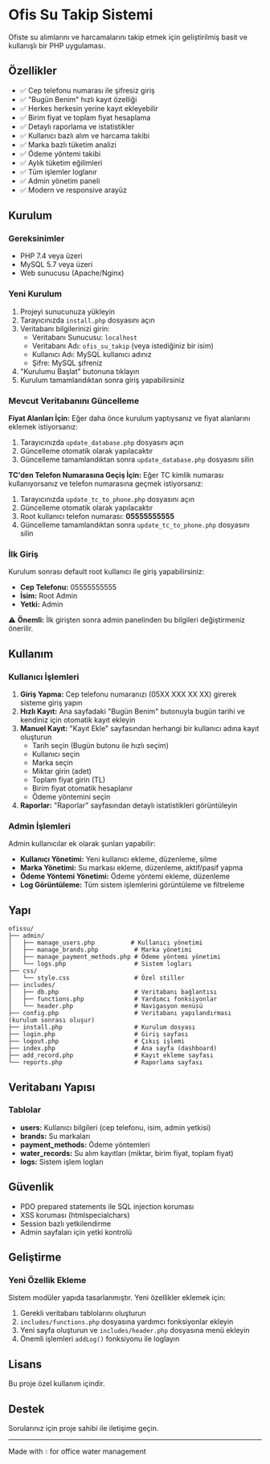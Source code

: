 # Ofis Su Takip Sistemi

Ofiste su alımlarını ve harcamalarını takip etmek için geliştirilmiş basit ve kullanışlı bir PHP uygulaması.

## Özellikler

- ✅ Cep telefonu numarası ile şifresiz giriş
- ✅ "Bugün Benim" hızlı kayıt özelliği
- ✅ Herkes herkesin yerine kayıt ekleyebilir
- ✅ Birim fiyat ve toplam fiyat hesaplama
- ✅ Detaylı raporlama ve istatistikler
- ✅ Kullanıcı bazlı alım ve harcama takibi
- ✅ Marka bazlı tüketim analizi
- ✅ Ödeme yöntemi takibi
- ✅ Aylık tüketim eğilimleri
- ✅ Tüm işlemler loglanır
- ✅ Admin yönetim paneli
- ✅ Modern ve responsive arayüz

## Kurulum

### Gereksinimler

- PHP 7.4 veya üzeri
- MySQL 5.7 veya üzeri
- Web sunucusu (Apache/Nginx)

### Yeni Kurulum

1. Projeyi sunucunuza yükleyin
2. Tarayıcınızda `install.php` dosyasını açın
3. Veritabanı bilgilerinizi girin:
   - Veritabanı Sunucusu: `localhost`
   - Veritabanı Adı: `ofis_su_takip` (veya istediğiniz bir isim)
   - Kullanıcı Adı: MySQL kullanıcı adınız
   - Şifre: MySQL şifreniz
4. "Kurulumu Başlat" butonuna tıklayın
5. Kurulum tamamlandıktan sonra giriş yapabilirsiniz

### Mevcut Veritabanını Güncelleme

**Fiyat Alanları İçin:**
Eğer daha önce kurulum yaptıysanız ve fiyat alanlarını eklemek istiyorsanız:
1. Tarayıcınızda `update_database.php` dosyasını açın
2. Güncelleme otomatik olarak yapılacaktır
3. Güncelleme tamamlandıktan sonra `update_database.php` dosyasını silin

**TC'den Telefon Numarasına Geçiş İçin:**
Eğer TC kimlik numarası kullanıyorsanız ve telefon numarasına geçmek istiyorsanız:
1. Tarayıcınızda `update_tc_to_phone.php` dosyasını açın
2. Güncelleme otomatik olarak yapılacaktır
3. Root kullanıcı telefon numarası: **05555555555**
4. Güncelleme tamamlandıktan sonra `update_tc_to_phone.php` dosyasını silin

### İlk Giriş

Kurulum sonrası default root kullanıcı ile giriş yapabilirsiniz:
- **Cep Telefonu:** 05555555555
- **İsim:** Root Admin
- **Yetki:** Admin

⚠️ **Önemli:** İlk girişten sonra admin panelinden bu bilgileri değiştirmeniz önerilir.

## Kullanım

### Kullanıcı İşlemleri

1. **Giriş Yapma:** Cep telefonu numaranızı (05XX XXX XX XX) girerek sisteme giriş yapın
2. **Hızlı Kayıt:** Ana sayfadaki "Bugün Benim" butonuyla bugün tarihi ve kendiniz için otomatik kayıt ekleyin
3. **Manuel Kayıt:** "Kayıt Ekle" sayfasından herhangi bir kullanıcı adına kayıt oluşturun
   - Tarih seçin (Bugün butonu ile hızlı seçim)
   - Kullanıcı seçin
   - Marka seçin
   - Miktar girin (adet)
   - Toplam fiyat girin (TL)
   - Birim fiyat otomatik hesaplanır
   - Ödeme yöntemini seçin
4. **Raporlar:** "Raporlar" sayfasından detaylı istatistikleri görüntüleyin

### Admin İşlemleri

Admin kullanıcılar ek olarak şunları yapabilir:

- **Kullanıcı Yönetimi:** Yeni kullanıcı ekleme, düzenleme, silme
- **Marka Yönetimi:** Su markası ekleme, düzenleme, aktif/pasif yapma
- **Ödeme Yöntemi Yönetimi:** Ödeme yöntemi ekleme, düzenleme
- **Log Görüntüleme:** Tüm sistem işlemlerini görüntüleme ve filtreleme

## Yapı

```
ofissu/
├── admin/
│   ├── manage_users.php          # Kullanıcı yönetimi
│   ├── manage_brands.php          # Marka yönetimi
│   ├── manage_payment_methods.php # Ödeme yöntemi yönetimi
│   └── logs.php                   # Sistem logları
├── css/
│   └── style.css                  # Özel stiller
├── includes/
│   ├── db.php                     # Veritabanı bağlantısı
│   ├── functions.php              # Yardımcı fonksiyonlar
│   └── header.php                 # Navigasyon menüsü
├── config.php                     # Veritabanı yapılandırması (kurulum sonrası oluşur)
├── install.php                    # Kurulum dosyası
├── login.php                      # Giriş sayfası
├── logout.php                     # Çıkış işlemi
├── index.php                      # Ana sayfa (dashboard)
├── add_record.php                 # Kayıt ekleme sayfası
└── reports.php                    # Raporlama sayfası
```

## Veritabanı Yapısı

### Tablolar

- **users:** Kullanıcı bilgileri (cep telefonu, isim, admin yetkisi)
- **brands:** Su markaları
- **payment_methods:** Ödeme yöntemleri
- **water_records:** Su alım kayıtları (miktar, birim fiyat, toplam fiyat)
- **logs:** Sistem işlem logları

## Güvenlik

- PDO prepared statements ile SQL injection koruması
- XSS koruması (htmlspecialchars)
- Session bazlı yetkilendirme
- Admin sayfaları için yetki kontrolü

## Geliştirme

### Yeni Özellik Ekleme

Sistem modüler yapıda tasarlanmıştır. Yeni özellikler eklemek için:

1. Gerekli veritabanı tablolarını oluşturun
2. `includes/functions.php` dosyasına yardımcı fonksiyonlar ekleyin
3. Yeni sayfa oluşturun ve `includes/header.php` dosyasına menü ekleyin
4. Önemli işlemleri `addLog()` fonksiyonu ile loglayın

## Lisans

Bu proje özel kullanım içindir.

## Destek

Sorularınız için proje sahibi ile iletişime geçin.

---

Made with 💧 for office water management

